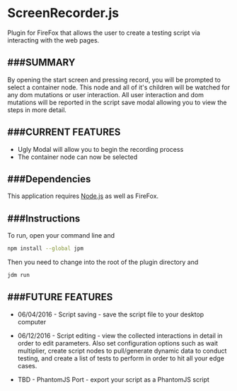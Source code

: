 # ScreenRecorder.js
Plugin for FireFox that allows the user to create a testing script via interacting with the web pages.


###SUMMARY
----------------------
By opening the start screen and pressing record, you will be prompted to select a container node. This node and all of it's children will be watched for any dom mutations or user interaction. All user interaction and dom mutations will be reported in the script save modal allowing you to view the steps in more detail.

###CURRENT FEATURES
-------------------
* Ugly Modal will allow you to begin the recording process
* The container node can now be selected

###Dependencies
---------------
This application requires [Node.js](https://nodejs.org/dist/v4.4.5/node-v4.4.5-x64.msi) as well as FireFox.

###Instructions
---------------
To run, open your command line and
```bash
npm install --global jpm
```
Then you need to change into the root of the plugin directory and
```bash
jdm run
```

###FUTURE FEATURES
----------------
* 06/04/2016 - Script saving - save the script file to your desktop computer

* 06/12/2016 - Script editing - view the collected interactions in detail in order to edit parameters. Also set configuration options such as wait multiplier, create script nodes to pull/generate dynamic data to conduct testing, and create a list of tests to perform in order to hit all your edge cases.

* TBD - PhantomJS Port - export your script as a PhantomJS script
